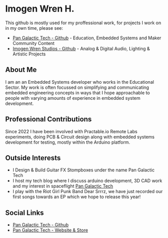 # Imogen Wren H.

This github is mostly used for my proffessional work, for projects I work on in my own time, please see:
- [Pan Galactic Tech - Github](https://github.com/PanGalacticTech) - Education, Embedded Systems and Maker Community Content 
- [Imogen Wren Studios -  Github](https://github.com/imogen-wren-studios) - Analog & Digital Audio, Lighting & Artistic Projects 

## About Me
I am an an Embedded Systems developer who works in the Educational Sector. My work is often focussed on simplifying and communicating embedded engineering concepts in ways that I hope approachable to people with varying amounts of experience in embedded system development.


## Professional Contributions
Since 2022 I have been involved with Practable.io Remote Labs experiments, doing PCB & Circuit design along with embedded systems development for testing, mostly within the Arduino platform. 

## Outside Interests
- I Design & Build Guitar FX Stompboxes under the name Pan Galactic Tech
- I host my tech blog where I discuss arduino development, 3D CAD work and my interest in spaceflight [Pan Galactic Tech](https://PanGalacticTech.com)
- I play with the Riot Girl Punk Band Dear Srrrz, we have just recorded our first songs towards an EP which we hope to release this year!

## Social Links
- [Pan Galactic Tech - Github](https://github.com/PanGalacticTech)
- [Pan Galactic Tech - Website & Store](https://PanGalacticTech.com)
